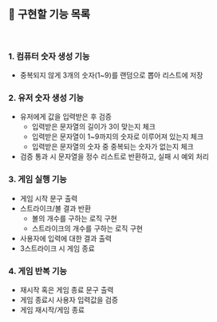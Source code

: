 ## 🚀 구현할 기능 목록 
<br>

### 1. 컴퓨터 숫자 생성 기능

- 중복되지 않게 3개의 숫자(1~9)를 랜덤으로 뽑아 리스트에 저장

### 2. 유저 숫자 생성 기능
- 유저에게 값을 입력받은 후 검증
  - 입력받은 문자열의 길이가 3이 맞는지 체크 
  - 입력받은 문자열이 1~9까지의 숫자로 이루어져 있는지 체크
  - 입력받은 문자열의 숫자 중 중복되는 숫자가 없는지 체크
- 검증 통과 시 문자열을 정수 리스트로 반환하고, 실패 시 예외 처리

### 3. 게임 실행 기능
- 게임 시작 문구 출력
- 스트라이크/볼 결과 반환
  - 볼의 개수를 구하는 로직 구현
  - 스트라이크의 개수를 구하는 로직 구현
- 사용자에 입력에 대한 결과 출력
- 3스트라이크 시 게임 종료

### 4. 게임 반복 기능
- 재시작 혹은 게임 종료 문구 출력
- 게임 종료시 사용자 입력값을 검증
- 게임 재시작/게임 종료
